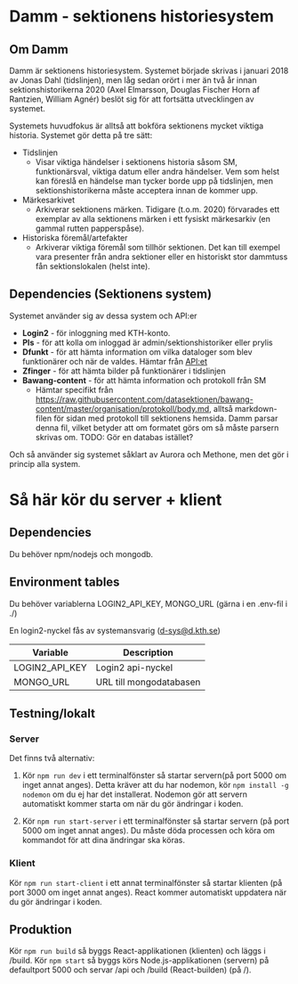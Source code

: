 # Damm - sektionens historiesystem
## Om Damm
Damm är sektionens historiesystem. Systemet började skrivas i januari 2018 av Jonas Dahl (tidslinjen), men låg sedan orört i mer än två år innan sektionshistorikerna 2020 (Axel Elmarsson, 
Douglas Fischer Horn af Rantzien, William Agnér) beslöt sig för att fortsätta utvecklingen av systemet.

Systemets huvudfokus är alltså att bokföra sektionens mycket viktiga historia. Systemet gör detta på tre sätt:
- Tidslinjen
    - Visar viktiga händelser i sektionens historia såsom SM, funktionärsval, viktiga datum eller andra händelser. Vem som helst kan föreslå en händelse man tycker borde upp på tidslinjen, men sektionshistorikerna måste acceptera innan de kommer upp.
- Märkesarkivet
    - Arkiverar sektionens märken. Tidigare (t.o.m. 2020) förvarades ett exemplar av alla sektionens märken i ett fysiskt märkesarkiv (en gammal rutten papperspåse).
- Historiska föremål/artefakter
    - Arkiverar viktiga föremål som tillhör sektionen. Det kan till exempel vara presenter från andra sektioner eller en historiskt stor dammtuss fån sektionslokalen (helst inte).

## Dependencies (Sektionens system)
Systemet använder sig av dessa system och API:er
- **Login2** - för inloggning med KTH-konto.
- **Pls** - för att kolla om inloggad är admin/sektionshistoriker eller prylis
- **Dfunkt** - för att hämta information om vilka dataloger som blev funktionärer och när de valdes. Hämtar från [API:et](https://github.com/datasektionen/dfunkt)
- **Zfinger** - för att hämta bilder på funktionärer i tidslinjen
- **Bawang-content** - för att hämta information och protokoll från SM
    - Hämtar specifikt från https://raw.githubusercontent.com/datasektionen/bawang-content/master/organisation/protokoll/body.md, alltså markdown-filen för sidan med protokoll till sektionens hemsida. Damm parsar denna fil, vilket betyder att om formatet görs om så måste parsern skrivas om. TODO: Gör en databas istället?

Och så använder sig systemet såklart av Aurora och Methone, men det gör i princip alla system.

# Så här kör du server + klient
## Dependencies
Du behöver npm/nodejs och mongodb.

## Environment tables
Du behöver variablerna LOGIN2_API_KEY, MONGO_URL (gärna i en .env-fil i ./)

En login2-nyckel fås av systemansvarig (d-sys@d.kth.se)

| Variable              | Description                           |
|-----------------------|---------------------------------------|
| LOGIN2_API_KEY        | Login2 api-nyckel                     |
| MONGO_URL             | URL till mongodatabasen               |


## Testning/lokalt
### Server
Det finns två alternativ:

1. Kör ```npm run dev``` i ett terminalfönster så startar servern(på port 5000 om inget annat anges). Detta kräver att du har nodemon, kör ```npm install -g nodemon``` om du ej har det installerat. Nodemon gör att servern automatiskt kommer starta om när du gör ändringar i koden.

2. Kör ```npm run start-server``` i ett terminalfönster så startar servern (på port 5000 om inget annat anges). Du måste döda processen och köra om kommandot för att dina ändringar ska köras.

### Klient
Kör ```npm run start-client``` i ett annat terminalfönster så startar klienten (på port 3000 om inget annat anges). React kommer automatiskt uppdatera när du gör ändringar i koden.

## Produktion
Kör ```npm run build``` så byggs React-applikationen (klienten) och läggs i /build.
Kör ```npm start``` så byggs körs Node.js-applikationen (servern) på defaultport 5000 och servar /api och /build (React-builden) (på /).

